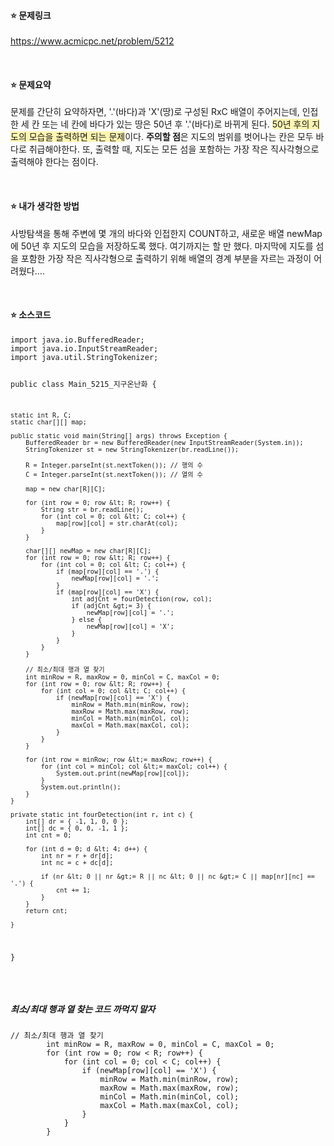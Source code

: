 <h4 id="⭐-문제링크">⭐ 문제링크</h4>
<p><a href="https://www.acmicpc.net/problem/5212">https://www.acmicpc.net/problem/5212</a></p>
<br />

<h4 id="⭐-문제요약">⭐ 문제요약</h4>
<p>문제를 간단히 요약하자면, '.'(바다)과 'X'(땅)로 구성된 RxC 배열이 주어지는데, 인접한 세 칸 또는 네 칸에 바다가 있는 땅은 50년 후 '.'(바다)로 바뀌게 된다. <span style="background-color: #fff5b1;">50년 후의 지도의 모습을 출력하면 되는 문제</span>이다. 
<strong>주의할 점</strong>은 지도의 범위를 벗어나는 칸은 모두 바다로 취급해야한다. 또, 출력할 때, 지도는 모든 섬을 포함하는 가장 작은 직사각형으로 출력해야 한다는 점이다.</p>
<br />


<h4 id="⭐-내가-생각한-방법">⭐ 내가 생각한 방법</h4>
<p>사방탐색을 통해 주변에 몇 개의 바다와 인접한지 COUNT하고, 새로운 배열 newMap에 50년 후 지도의 모습을 저장하도록 했다. 여기까지는 할 만 했다. 마지막에 지도를 섬을 포함한 가장 작은 직사각형으로 출력하기 위해 배열의 경계 부분을 자르는 과정이 어려웠다....</p>
<br />

<h4 id="⭐-소스코드">⭐ 소스코드</h4>
<pre><code class="language-java">import java.io.BufferedReader;
import java.io.InputStreamReader;
import java.util.StringTokenizer;

public class Main_5215_지구온난화 {

    static int R, C;
    static char[][] map;

    public static void main(String[] args) throws Exception {
        BufferedReader br = new BufferedReader(new InputStreamReader(System.in));
        StringTokenizer st = new StringTokenizer(br.readLine());

        R = Integer.parseInt(st.nextToken()); // 행의 수
        C = Integer.parseInt(st.nextToken()); // 열의 수

        map = new char[R][C];

        for (int row = 0; row &lt; R; row++) {
            String str = br.readLine();
            for (int col = 0; col &lt; C; col++) {
                map[row][col] = str.charAt(col);
            }
        }

        char[][] newMap = new char[R][C];
        for (int row = 0; row &lt; R; row++) {
            for (int col = 0; col &lt; C; col++) {
                if (map[row][col] == '.') {
                    newMap[row][col] = '.';
                }
                if (map[row][col] == 'X') {
                    int adjCnt = fourDetection(row, col);
                    if (adjCnt &gt;= 3) {
                        newMap[row][col] = '.';
                    } else {
                        newMap[row][col] = 'X';
                    }
                }
            }
        }

        // 최소/최대 행과 열 찾기
        int minRow = R, maxRow = 0, minCol = C, maxCol = 0;
        for (int row = 0; row &lt; R; row++) {
            for (int col = 0; col &lt; C; col++) {
                if (newMap[row][col] == 'X') {
                    minRow = Math.min(minRow, row);
                    maxRow = Math.max(maxRow, row);
                    minCol = Math.min(minCol, col);
                    maxCol = Math.max(maxCol, col);
                }
            }
        }

        for (int row = minRow; row &lt;= maxRow; row++) {
            for (int col = minCol; col &lt;= maxCol; col++) {
                System.out.print(newMap[row][col]);
            }
            System.out.println();
        }
    }

    private static int fourDetection(int r, int c) {
        int[] dr = { -1, 1, 0, 0 };
        int[] dc = { 0, 0, -1, 1 };
        int cnt = 0;

        for (int d = 0; d &lt; 4; d++) {
            int nr = r + dr[d];
            int nc = c + dc[d];

            if (nr &lt; 0 || nr &gt;= R || nc &lt; 0 || nc &gt;= C || map[nr][nc] == '.') {
                cnt += 1;
            }
        }
        return cnt;

    }

}</code></pre>
<br />

<h5 id="최소최대-행과-열-찾는-코드-까먹지-말자">최소/최대 행과 열 찾는 코드 까먹지 말자</h5>
<pre><code class="language-java">// 최소/최대 행과 열 찾기
        int minRow = R, maxRow = 0, minCol = C, maxCol = 0;
        for (int row = 0; row &lt; R; row++) {
            for (int col = 0; col &lt; C; col++) {
                if (newMap[row][col] == 'X') {
                    minRow = Math.min(minRow, row);
                    maxRow = Math.max(maxRow, row);
                    minCol = Math.min(minCol, col);
                    maxCol = Math.max(maxCol, col);
                }
            }
        }</code></pre>